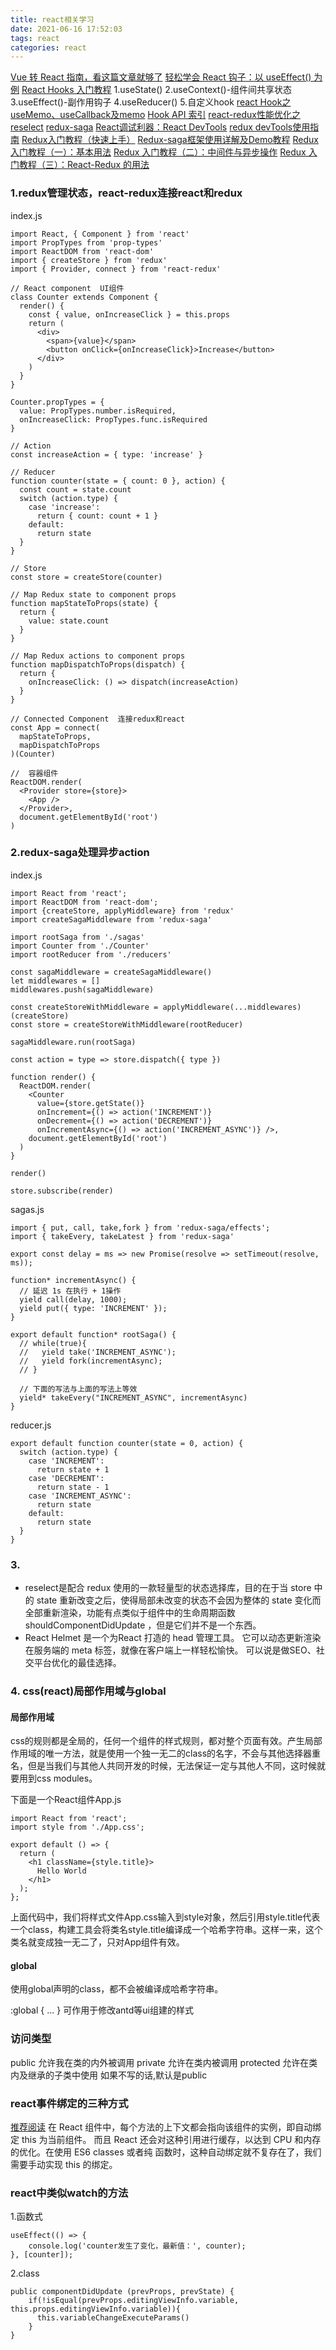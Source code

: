 ```yaml
---
title: react相关学习
date: 2021-06-16 17:52:03
tags: react
categories: react
---
```


[Vue 转 React 指南，看这篇文章就够了](https://markdowner.net/article/166272088981004288)
[轻松学会 React 钩子：以 useEffect() 为例](https://www.ruanyifeng.com/blog/2020/09/react-hooks-useeffect-tutorial.html)
[React Hooks 入门教程](http://www.ruanyifeng.com/blog/2019/09/react-hooks.html)
1.useState()
2.useContext()-组件间共享状态
3.useEffect()-副作用钩子
4.useReducer()
5.自定义hook
[react Hook之useMemo、useCallback及memo](https://juejin.cn/post/6844903954539626510)
[Hook API 索引](https://zh-hans.reactjs.org/docs/hooks-reference.html)
[react-redux性能优化之reselect](https://www.jianshu.com/p/1fcef4c892ba)
[redux-saga](https://redux-saga-in-chinese.js.org/)
[React调试利器：React DevTools](https://juejin.cn/post/6877546408925200391)
[redux devTools使用指南](https://zhuanlan.zhihu.com/p/30784749)
[Redux入门教程（快速上手）](https://segmentfault.com/a/1190000011474522)
[Redux-saga框架使用详解及Demo教程](https://juejin.cn/post/6844903669305966599)
[Redux 入门教程（一）：基本用法](https://www.ruanyifeng.com/blog/2016/09/redux_tutorial_part_one_basic_usages.html)
[Redux 入门教程（二）：中间件与异步操作](https://www.ruanyifeng.com/blog/2016/09/redux_tutorial_part_two_async_operations.html)
[Redux 入门教程（三）：React-Redux 的用法](https://www.ruanyifeng.com/blog/2016/09/redux_tutorial_part_three_react-redux.html)

<!--more-->

### 1.redux管理状态，react-redux连接react和redux
index.js
```
import React, { Component } from 'react'
import PropTypes from 'prop-types'
import ReactDOM from 'react-dom'
import { createStore } from 'redux'
import { Provider, connect } from 'react-redux'

// React component  UI组件
class Counter extends Component {
  render() {
    const { value, onIncreaseClick } = this.props
    return (
      <div>
        <span>{value}</span>
        <button onClick={onIncreaseClick}>Increase</button>
      </div>
    )
  }
}

Counter.propTypes = {
  value: PropTypes.number.isRequired,
  onIncreaseClick: PropTypes.func.isRequired
}

// Action
const increaseAction = { type: 'increase' }

// Reducer
function counter(state = { count: 0 }, action) {
  const count = state.count
  switch (action.type) {
    case 'increase':
      return { count: count + 1 }
    default:
      return state
  }
}

// Store
const store = createStore(counter)

// Map Redux state to component props
function mapStateToProps(state) {
  return {
    value: state.count
  }
}

// Map Redux actions to component props
function mapDispatchToProps(dispatch) {
  return {
    onIncreaseClick: () => dispatch(increaseAction)
  }
}

// Connected Component  连接redux和react
const App = connect(
  mapStateToProps,
  mapDispatchToProps
)(Counter)

//  容器组件
ReactDOM.render(
  <Provider store={store}>
    <App />
  </Provider>,
  document.getElementById('root')
)
```

### 2.redux-saga处理异步action
index.js
```
import React from 'react';
import ReactDOM from 'react-dom';
import {createStore, applyMiddleware} from 'redux'
import createSagaMiddleware from 'redux-saga'

import rootSaga from './sagas'
import Counter from './Counter'
import rootReducer from './reducers'

const sagaMiddleware = createSagaMiddleware()
let middlewares = []
middlewares.push(sagaMiddleware)

const createStoreWithMiddleware = applyMiddleware(...middlewares)(createStore)
const store = createStoreWithMiddleware(rootReducer)

sagaMiddleware.run(rootSaga)

const action = type => store.dispatch({ type })

function render() {
  ReactDOM.render(
    <Counter
      value={store.getState()}
      onIncrement={() => action('INCREMENT')}
      onDecrement={() => action('DECREMENT')}
      onIncrementAsync={() => action('INCREMENT_ASYNC')} />,
    document.getElementById('root')
  )
}

render()

store.subscribe(render)
```

sagas.js
```
import { put, call, take,fork } from 'redux-saga/effects';
import { takeEvery, takeLatest } from 'redux-saga'

export const delay = ms => new Promise(resolve => setTimeout(resolve, ms));

function* incrementAsync() {
  // 延迟 1s 在执行 + 1操作
  yield call(delay, 1000);
  yield put({ type: 'INCREMENT' });
}

export default function* rootSaga() {
  // while(true){
  //   yield take('INCREMENT_ASYNC');
  //   yield fork(incrementAsync);
  // }

  // 下面的写法与上面的写法上等效
  yield* takeEvery("INCREMENT_ASYNC", incrementAsync)
}
```

reducer.js
```
export default function counter(state = 0, action) {
  switch (action.type) {
    case 'INCREMENT':
      return state + 1
    case 'DECREMENT':
      return state - 1
    case 'INCREMENT_ASYNC':
      return state
    default:
      return state
  }
}
```

### 3.
- reselect是配合 redux 使用的一款轻量型的状态选择库，目的在于当 store 中的 state 重新改变之后，使得局部未改变的状态不会因为整体的 state 变化而全部重新渲染，功能有点类似于组件中的生命周期函数 shouldComponentDidUpdate ，但是它们并不是一个东西。
- React Helmet 是一个为React 打造的 head 管理工具。 它可以动态更新渲染在服务端的 meta 标签，就像在客户端上一样轻松愉快。 可以说是做SEO、社交平台优化的最佳选择。

### 4. css(react)局部作用域与global
#### 局部作用域
css的规则都是全局的，任何一个组件的样式规则，都对整个页面有效。产生局部作用域的唯一方法，就是使用一个独一无二的class的名字，不会与其他选择器重名，但是当我们与其他人共同开发的时候，无法保证一定与其他人不同，这时候就要用到css modules。

下面是一个React组件App.js

```
import React from 'react';
import style from './App.css';
 
export default () => {
  return (
    <h1 className={style.title}>
      Hello World
    </h1>
  );
};
```
上面代码中，我们将样式文件App.css输入到style对象，然后引用style.title代表一个class，构建工具会将类名style.title编译成一个哈希字符串。这样一来，这个类名就变成独一无二了，只对App组件有效。

#### global
使用global声明的class，都不会被编译成哈希字符串。

:global {
...
}
可作用于修改antd等ui组建的样式

### 访问类型
public 允许我在类的内外被调用
private 允许在类内被调用
protected 允许在类内及继承的子类中使用
如果不写的话,默认是public

### react事件绑定的三种方式
[推荐阅读](https://www.cnblogs.com/chengeping/p/10517690.html)
在 React 组件中，每个方法的上下文都会指向该组件的实例，即自动绑定 this 为当前组件。 而且 React 还会对这种引用进行缓存，以达到 CPU 和内存的优化。在使用 ES6 classes 或者纯 函数时，这种自动绑定就不复存在了，我们需要手动实现 this 的绑定。

### react中类似watch的方法
1.函数式
```
useEffect(() => {
    console.log('counter发生了变化，最新值：', counter);
}, [counter]);
```
2.class
```
public componentDidUpdate (prevProps, prevState) {
    if(!isEqual(prevProps.editingViewInfo.variable, this.props.editingViewInfo.variable)){
      this.variableChangeExecuteParams()
    }
}
```